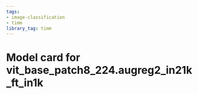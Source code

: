 ```yaml
---
tags:
- image-classification
- timm
library_tag: timm
---
```

# Model card for vit_base_patch8_224.augreg2_in21k_ft_in1k